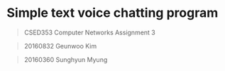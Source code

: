 # Simple text voice chatting program
> CSED353 Computer Networks Assignment 3

> 20160832 Geunwoo Kim

> 20160360 Sunghyun Myung
